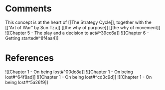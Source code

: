 # Comments
This concept is at the heart of [[The Strategy Cycle]], together with the [[“Art of War” by Sun Tzu]]
[[the why of purpose]]
[[the why of movement]]
![[Chapter 5 - The play and a decision to act#^39cc6a]]
![[Chapter 6 - Getting started#^8f4aa4]]
# References
![[Chapter 1 - On being lost#^00dc8a]]
![[Chapter 1 - On being lost#^64f8ad]]
![[Chapter 1 - On being lost#^cd3c9d]]
![[Chapter 1 - On being lost#^5a26f9]]
